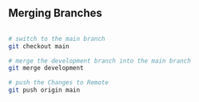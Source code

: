 ## Merging Branches

```bash

# switch to the main branch
git checkout main

# merge the development branch into the main branch
git merge development

# push the Changes to Remote
git push origin main

```